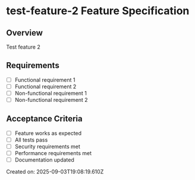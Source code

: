 # test-feature-2 Feature Specification

## Overview
Test feature 2

## Requirements
- [ ] Functional requirement 1
- [ ] Functional requirement 2
- [ ] Non-functional requirement 1
- [ ] Non-functional requirement 2

## Acceptance Criteria
- [ ] Feature works as expected
- [ ] All tests pass
- [ ] Security requirements met
- [ ] Performance requirements met
- [ ] Documentation updated

Created on: 2025-09-03T19:08:19.610Z

